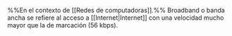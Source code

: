 %%En el contexto de [[Redes de computadoras]].%%
Broadband o banda ancha se refiere al acceso a [[Internet|Internet]] con una velocidad mucho mayor que la de marcación (56 kbps).